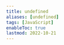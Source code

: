 ```yaml
---
title: undefined
aliases: [undefined]
tags: [JavaScript]
enableToc: true
lastmod: 2022-10-21
---
```

